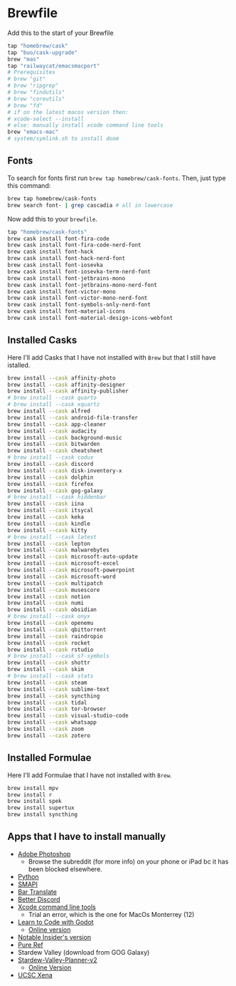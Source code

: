 # Brewfile

Add this to the start of your Brewfile

```sh
tap "homebrew/cask"
tap "buo/cask-upgrade"
brew "mas"
tap "railwaycat/emacsmacport"
# Prerequisites
# brew "git" 
# brew "ripgrep" 
# brew "findutils" 
# brew "coreutils" 
# brew "fd"
# if on the latest macos version then:
# xcode-select --install
# else: manually install xcode command line tools 
brew "emacs-mac" 
# system/symlink.sh to install doom
```

## Fonts

To search for fonts first run `brew tap homebrew/cask-fonts`. Then, just type this command:

```sh
brew tap homebrew/cask-fonts
brew search font- | grep cascadia # all in lowercase
```

Now add this to your `brewfile`.

```sh
tap "homebrew/cask-fonts"
brew cask install font-fira-code
brew cask install font-fira-code-nerd-font
brew cask install font-hack
brew cask install font-hack-nerd-font
brew cask install font-iosevka
brew cask install font-iosevka-term-nerd-font
brew cask install font-jetbrains-mono
brew cask install font-jetbrains-mono-nerd-font
brew cask install font-victor-mono
brew cask install font-victor-mono-nerd-font
brew cask install font-symbols-only-nerd-font
brew cask install font-material-icons
brew cask install font-material-design-icons-webfont
```

## Installed Casks

Here I'll add Casks that I have not installed with `Brew` but that I still have istalled.

```sh
brew install --cask affinity-photo
brew install --cask affinity-designer
brew install --cask affinity-publisher
# brew install --cask quarto
# brew install --cask xquartz
brew install --cask alfred
brew install --cask android-file-transfer
brew install --cask app-cleaner
brew install --cask audacity
brew install --cask background-music
brew install --cask bitwarden
brew install --cask cheatsheet
# brew install --cask codux
brew install --cask discord
brew install --cask disk-inventory-x
brew install --cask dolphin
brew install --cask firefox
brew install --cask gog-galaxy
# brew install --cask hiddenbar
brew install --cask iina
brew install --cask itsycal
brew install --cask keka
brew install --cask kindle
brew install --cask kitty
# brew install --cask latest
brew install --cask lepton
brew install --cask malwarebytes
brew install --cask microsoft-auto-update
brew install --cask microsoft-excel
brew install --cask microsoft-powerpoint
brew install --cask microsoft-word
brew install --cask multipatch
brew install --cask musescore
brew install --cask notion
brew install --cask numi
brew install --cask obsidian
# brew install --cask onyx
brew install --cask openemu
brew install --cask qbittorrent
brew install --cask raindropio
brew install --cask rocket
brew install --cask rstudio
# brew install --cask sf-symbols
brew install --cask shottr
brew install --cask skim
# brew install --cask stats
brew install --cask steam
brew install --cask sublime-text
brew install --cask syncthing
brew install --cask tidal
brew install --cask tor-browser
brew install --cask visual-studio-code
brew install --cask whatsapp
brew install --cask zoom
brew install --cask zotero
```

## Installed Formulae

Here I'll add Formulae that I have not installed with `Brew`.

```sh
brew install mpv
brew install r
brew install spek
brew install supertux
brew install syncthing
```

## Apps that I have to install manually

- [Adobe Photoshop](https://appnee.com/adobe-zii/#more-1670)
	- Browse the subreddit (for more info) on your phone or iPad bc it has been blocked elsewhere.
- [Python](https://www.python.org/)
- [SMAPI](https://smapi.io/)
- [Bar Translate](https://github.com/ThijmenDam/BarTranslate)
- [Better Discord](https://github.com/BetterDiscord/BetterDiscord)
- [Xcode command line tools](https://developer.apple.com/download/all/?q=xcode)
	- Trial an error, which is the one for MacOs Monterrey (12)
- [Learn to Code with Godot](https://gdquest.itch.io/learn-godot-gdscript)
	- [Online version](https://gdquest.github.io/learn-gdscript/)
- [Notable Insider's version](https://github.com/notable/notable-insiders)
- [Pure Ref](https://www.pureref.com/download.php?forcePlatform=mac)
- Stardew Valley (download from GOG Galaxy)
- [Stardew-Valley-Planner-v2](https://www.nexusmods.com/stardewvalley/mods/3787/)
	- [Online Version](https://stardew.info/)
- [UCSC Xena](https://xenabrowser.net/)